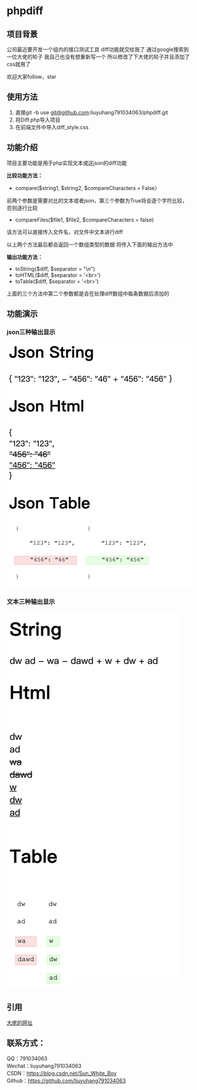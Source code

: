 # phpdiff

## 项目背景
公司最近要开发一个组内的接口测试工具 diff功能就交给我了 通过google搜索到一位大佬的轮子 我自己也没有想重新写一个 所以修改了下大佬的轮子并且添加了css就用了

欢迎大家follow，star

## 使用方法
1. 直接git -b use git@github.com:liuyuhang791034063/phpdiff.git
2. 将Diff.php导入项目
3. 在前端文件中导入diff_style.css

## 功能介绍
项目主要功能是用于php实现文本或这json的diff功能

**比较功能方法：**

- compare($string1, $string2, $compareCharacters = False）

前两个参数是需要对比的文本或者json，第三个参数为True将会逐个字符比较，否则逐行比较 

- compareFiles($file1, $file2, $compareCharacters = false)

该方法可以直接传入文件名，对文件中文本进行diff

以上两个方法最后都会返回一个数组类型的数据 将传入下面的输出方法中

**输出功能方法：**

- toString($diff, $separator = "\n")
- toHTML($diff, $separator = '\<br>')
- toTable($diff, $separator = '\<br>')

上面的三个方法中第二个参数都是会在处理diff数组中每条数据后添加的

## 功能演示

### json三种输出显示

![](img/json_diff.png)

### 文本三种输出显示

![](img/string_diff.png)

## 引用
[大佬的网址](http://code.iamkate.com/php/diff-implementation/)

## 联系方式：
QQ：791034063   
Wechat：liuyuhang791034063   
CSDN：https://blog.csdn.net/Sun_White_Boy   
Github：https://github.com/liuyuhang791034063   
